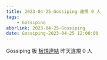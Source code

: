 ```yaml
---
title: 2023-04-25-Gossiping 違規 0 人
tags:
    - Gossiping
abbrlink: 2023-04-25-Gossiping
date: Gossiping-2023-04-25 12:00:00
---
```

Gossiping 板 [板規連結](https://www.ptt.cc/bbs/Gossiping/M.1637425085.A.07D.html)
昨天違規 0 人
